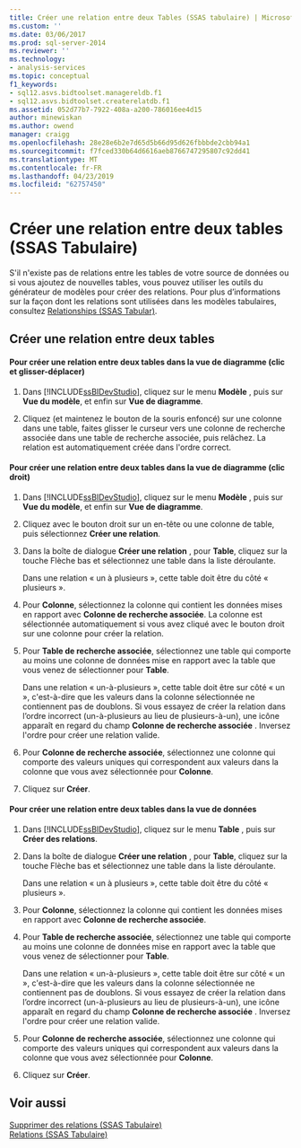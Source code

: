 ```yaml
---
title: Créer une relation entre deux Tables (SSAS tabulaire) | Microsoft Docs
ms.custom: ''
ms.date: 03/06/2017
ms.prod: sql-server-2014
ms.reviewer: ''
ms.technology:
- analysis-services
ms.topic: conceptual
f1_keywords:
- sql12.asvs.bidtoolset.managereldb.f1
- sql12.asvs.bidtoolset.createrelatdb.f1
ms.assetid: 052d77b7-7922-408a-a200-786016ee4d15
author: minewiskan
ms.author: owend
manager: craigg
ms.openlocfilehash: 28e28e6b2e7d65d5b66d95d626fbbbde2cbb94a1
ms.sourcegitcommit: f7fced330b64d6616aeb8766747295807c92dd41
ms.translationtype: MT
ms.contentlocale: fr-FR
ms.lasthandoff: 04/23/2019
ms.locfileid: "62757450"
---
```

# <a name="create-a-relationship-between-two-tables-ssas-tabular"></a>Créer une relation entre deux tables (SSAS Tabulaire)
  S'il n'existe pas de relations entre les tables de votre source de données ou si vous ajoutez de nouvelles tables, vous pouvez utiliser les outils du générateur de modèles pour créer des relations. Pour plus d’informations sur la façon dont les relations sont utilisées dans les modèles tabulaires, consultez [Relationships &#40;SSAS Tabular&#41;](relationships-ssas-tabular.md).  
  
## <a name="create-a-relationship-between-two-tables"></a>Créer une relation entre deux tables  
  
#### <a name="to-create-a-relationship-between-two-tables-in-diagram-view-click-and-drag"></a>Pour créer une relation entre deux tables dans la vue de diagramme (clic et glisser-déplacer)  
  
1.  Dans [!INCLUDE[ssBIDevStudio](../../includes/ssbidevstudio-md.md)], cliquez sur le menu **Modèle** , puis sur **Vue du modèle**, et enfin sur **Vue de diagramme**.  
  
2.  Cliquez (et maintenez le bouton de la souris enfoncé) sur une colonne dans une table, faites glisser le curseur vers une colonne de recherche associée dans une table de recherche associée, puis relâchez. La relation est automatiquement créée dans l'ordre correct.  
  
#### <a name="to-create-a-relationship-between-two-tables-in-diagram-view-right-click"></a>Pour créer une relation entre deux tables dans la vue de diagramme (clic droit)  
  
1.  Dans [!INCLUDE[ssBIDevStudio](../../includes/ssbidevstudio-md.md)], cliquez sur le menu **Modèle** , puis sur **Vue du modèle**, et enfin sur **Vue de diagramme**.  
  
2.  Cliquez avec le bouton droit sur un en-tête ou une colonne de table, puis sélectionnez **Créer une relation**.  
  
3.  Dans la boîte de dialogue **Créer une relation** , pour **Table**, cliquez sur la touche Flèche bas et sélectionnez une table dans la liste déroulante.  
  
     Dans une relation « un à plusieurs », cette table doit être du côté « plusieurs ».  
  
4.  Pour **Colonne**, sélectionnez la colonne qui contient les données mises en rapport avec **Colonne de recherche associée**. La colonne est sélectionnée automatiquement si vous avez cliqué avec le bouton droit sur une colonne pour créer la relation.  
  
5.  Pour **Table de recherche associée**, sélectionnez une table qui comporte au moins une colonne de données mise en rapport avec la table que vous venez de sélectionner pour **Table**.  
  
     Dans une relation « un-à-plusieurs », cette table doit être sur côté « un », c'est-à-dire que les valeurs dans la colonne sélectionnée ne contiennent pas de doublons. Si vous essayez de créer la relation dans l’ordre incorrect (un-à-plusieurs au lieu de plusieurs-à-un), une icône apparaît en regard du champ **Colonne de recherche associée** . Inversez l'ordre pour créer une relation valide.  
  
6.  Pour **Colonne de recherche associée**, sélectionnez une colonne qui comporte des valeurs uniques qui correspondent aux valeurs dans la colonne que vous avez sélectionnée pour **Colonne**.  
  
7.  Cliquez sur **Créer**.  
  
#### <a name="to-create-a-relationship-between-two-tables-in-data-view"></a>Pour créer une relation entre deux tables dans la vue de données  
  
1.  Dans [!INCLUDE[ssBIDevStudio](../../includes/ssbidevstudio-md.md)], cliquez sur le menu **Table** , puis sur **Créer des relations**.  
  
2.  Dans la boîte de dialogue **Créer une relation** , pour **Table**, cliquez sur la touche Flèche bas et sélectionnez une table dans la liste déroulante.  
  
     Dans une relation « un à plusieurs », cette table doit être du côté « plusieurs ».  
  
3.  Pour **Colonne**, sélectionnez la colonne qui contient les données mises en rapport avec **Colonne de recherche associée**.  
  
4.  Pour **Table de recherche associée**, sélectionnez une table qui comporte au moins une colonne de données mise en rapport avec la table que vous venez de sélectionner pour **Table**.  
  
     Dans une relation « un-à-plusieurs », cette table doit être sur côté « un », c'est-à-dire que les valeurs dans la colonne sélectionnée ne contiennent pas de doublons. Si vous essayez de créer la relation dans l’ordre incorrect (un-à-plusieurs au lieu de plusieurs-à-un), une icône apparaît en regard du champ **Colonne de recherche associée** . Inversez l'ordre pour créer une relation valide.  
  
5.  Pour **Colonne de recherche associée**, sélectionnez une colonne qui comporte des valeurs uniques qui correspondent aux valeurs dans la colonne que vous avez sélectionnée pour **Colonne**.  
  
6.  Cliquez sur **Créer**.  
  
## <a name="see-also"></a>Voir aussi  
 [Supprimer des relations &#40;SSAS Tabulaire&#41;](delete-relationships-ssas-tabular.md)   
 [Relations &#40;SSAS Tabulaire&#41;](relationships-ssas-tabular.md)  
  
  
